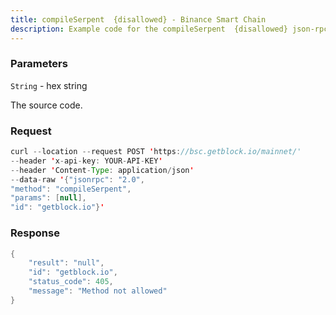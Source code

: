 ```yaml
---
title: compileSerpent  {disallowed} - Binance Smart Chain
description: Example code for the compileSerpent  {disallowed} json-rpc method. Сomplete guide on how to use compileSerpent  {disallowed} json-rpc in GetBlock.io Web3 documentation.
---
```


### Parameters


`String` - hex string

The source code.

### Request

``` java
curl --location --request POST 'https://bsc.getblock.io/mainnet/' 
--header 'x-api-key: YOUR-API-KEY' 
--header 'Content-Type: application/json' 
--data-raw '{"jsonrpc": "2.0",
"method": "compileSerpent",
"params": [null],
"id": "getblock.io"}'
```

###  Response

``` java
{
    "result": "null",
    "id": "getblock.io",
    "status_code": 405,
    "message": "Method not allowed"
}
```

